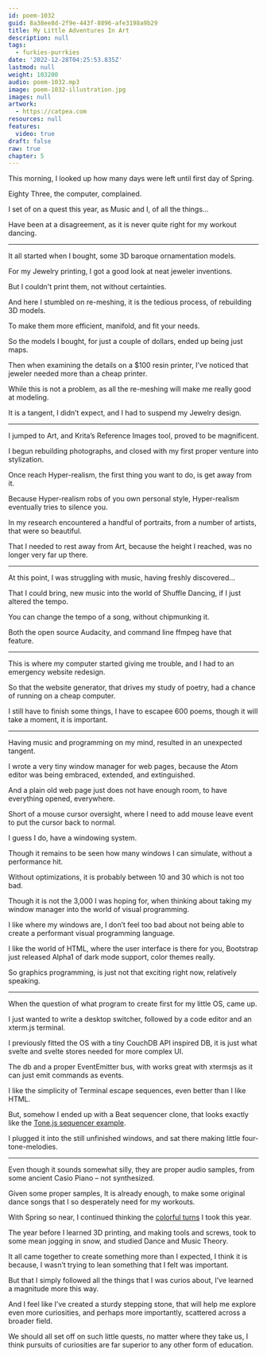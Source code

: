 ```yaml
---
id: poem-1032
guid: 8a38ee8d-2f9e-443f-8896-afe3198a9b29
title: My Little Adventures In Art
description: null
tags:
  - furkies-purrkies
date: '2022-12-28T04:25:53.835Z'
lastmod: null
weight: 103200
audio: poem-1032.mp3
image: poem-1032-illustration.jpg
images: null
artwork:
  - https://catpea.com
resources: null
features:
  video: true
draft: false
raw: true
chapter: 5
---
```


This morning,
I looked up how many days were left until first day of Spring.

Eighty Three,
the computer, complained.

I set of on a quest this year,
as Music and I, of all the things...

Have been at a disagreement,
as it is never quite right for my workout dancing.

---

It all started when I bought,
some 3D baroque ornamentation models.

For my Jewelry printing,
I got a good look at neat jeweler inventions.

But I couldn't print them,
not without certainties.

And here I stumbled on re-meshing,
it is the tedious process, of rebuilding 3D models.

To make them more efficient,
manifold, and fit your needs.

So the models I bought, for just a couple of dollars,
ended up being just maps.

Then when examining the details on a $100 resin printer,
I’ve noticed that jeweler needed more than a cheap printer.

While this is not a problem,
as all the re-meshing will make me really good at modeling.

It is a tangent, I didn’t expect,
and I had to suspend my Jewelry design.

---

I jumped to Art, and Krita’s Reference Images tool,
proved to be magnificent.

I begun rebuilding photographs,
and closed with my first proper venture into stylization.

Once reach Hyper-realism, the first thing you want to do,
is get away from it.

Because Hyper-realism robs of you own personal style,
Hyper-realism eventually tries to silence you.

In my research encountered a handful of portraits,
from a number of artists, that were so beautiful.

That I needed to rest away from Art,
because the height I reached, was no longer very far up there.

---

At this point, I was struggling with music,
having freshly discovered…

That I could bring, new music into the world of Shuffle Dancing,
if I just altered the tempo.

You can change the tempo of a song,
without chipmunking it.

Both the open source Audacity,
and command line ffmpeg have that feature.

---

This is where my computer started giving me trouble,
and I had to an emergency website redesign.

So that the website generator,
that drives my study of poetry, had a chance of running on a cheap computer.

I still have to finish some things,
I have to escapee 600 poems, though it will take a moment, it is important.

---

Having music and programming on my mind,
resulted in an unexpected tangent.

I wrote a very tiny window manager for web pages,
because the Atom editor was being embraced, extended, and extinguished.

And a plain old web page just does not have enough room,
to have everything opened, everywhere.

Short of a mouse cursor oversight,
where I need to add mouse leave event to put the cursor back to normal.

I guess I do,
have a windowing system.

Though it remains to be seen how many windows I can simulate,
without a performance hit.

Without optimizations,
it is probably between 10 and 30 which is not too bad.

Though it is not the 3,000 I was hoping for,
when thinking about taking my window manager into the world of visual programming.

I like where my windows are,
I don’t feel too bad about not being able to create a performant visual programming language.

I like the world of HTML, where the user interface is there for you,
Bootstrap just released Alpha1 of dark mode support, color themes really.

So graphics programming,
is just not that exciting right now, relatively speaking.

---

When the question of what program to create first for my little OS,
came up.

I just wanted to write a desktop switcher,
followed by a code editor and an xterm.js terminal.

I previously fitted the OS with a tiny CouchDB API inspired DB,
it is just what svelte and svelte stores needed for more complex UI.

The db and a proper EventEmitter bus,
with works great with xtermsjs as it can just emit commands as events.

I like the simplicity of Terminal escape sequences,
even better than I like HTML.

But, somehow I ended up with a Beat sequencer clone,
that looks exactly like the [Tone.js sequencer example][1].

I plugged it into the still unfinished windows,
and sat there making little four-tone-melodies.

---

Even though it sounds somewhat silly, they are proper audio samples,
from some ancient Casio Piano – not synthesized.

Given some proper samples, It is already enough,
to make some original dance songs that I so desperately need for my workouts.

With Spring so near,
I continued thinking the [colorful turns][2] I took this year.

The year before I learned 3D printing, and making tools and screws,
took to some mean jogging in snow, and studied Dance and Music Theory.

It all came together to create something more than I expected,
I think it is because, I wasn’t trying to lean something that I felt was important.

But that I simply followed all the things that I was curios about,
I’ve learned a magnitude more this way.

And I feel like I’ve created a sturdy stepping stone,
that will help me explore even more curiosities, and perhaps more importantly, scattered across a broader field.

We should all set off on such little quests, no matter where they take us,
I think pursuits of curiosities are far superior to any other form of education.

[1]: https://tonejs.github.io/examples/stepSequencer
[2]: https://catpea.com/portfolio.jpg
